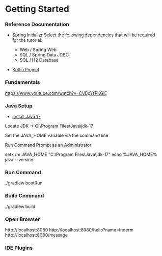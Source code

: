 # Getting Started

### Reference Documentation
* [Spring Initializr](https://start.spring.io/)
  Select the following dependencies that will be required for the tutorial:
  - Web / Spring Web
  - SQL / Spring Data JDBC 
  - SQL / H2 Database

* [Kotlin Project](https://kotlinlang.org/docs/jvm-create-project-with-spring-boot.html)
  
### Fundamentals

https://www.youtube.com/watch?v=CVBpYfPKGlE


### Java Setup
* [Install Java 17](https://www.oracle.com/in/java/technologies/downloads/#jdk17-windows)

Locate JDK -> C:\Program Files\Java\jdk-17

Set the JAVA_HOME variable via the command line

Run Command Prompt as an Administrator

setx /m JAVA_HOME "C:\Program Files\Java\jdk-17"
echo %JAVA_HOME%
java --version

### Run Command
./gradlew bootRun

### Build Command
./gradlew build

### Open Browser
http://localhost:8080
http://localhost:8080/hello?name=Inderm
http://localhost:8080/message

### IDE Plugins